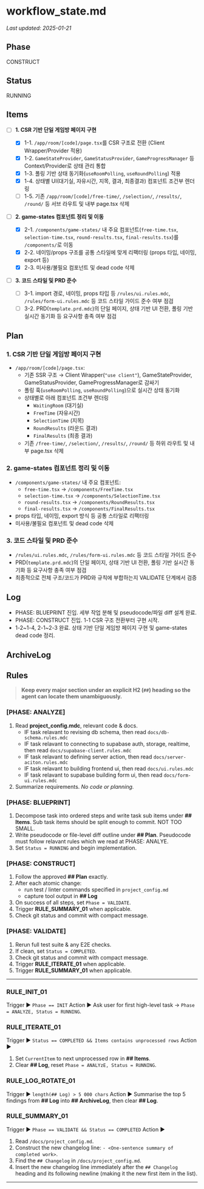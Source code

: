 # workflow_state.md

_Last updated: 2025-01-21_

## Phase

CONSTRUCT

## Status

RUNNING

## Items

- [ ] **1. CSR 기반 단일 게임방 페이지 구현**

  - [x] 1-1. `/app/room/[code]/page.tsx`를 CSR 구조로 전환 (Client Wrapper/Provider 적용)
  - [x] 1-2. `GameStateProvider`, `GameStatusProvider`, `GameProgressManager` 등 Context/Provider로 상태 관리 통합
  - [x] 1-3. 폴링 기반 상태 동기화(`useRoomPolling`, `useRoundPolling`) 적용
  - [x] 1-4. 상태별 UI(대기실, 자유시간, 지목, 결과, 최종결과) 컴포넌트 조건부 렌더링
  - [ ] 1-5. 기존 `/app/room/[code]/free-time/`, `/selection/`, `/results/`, `/round/` 등 서브 라우트 및 내부 page.tsx 삭제

- [ ] **2. game-states 컴포넌트 정리 및 이동**

  - [x] 2-1. `/components/game-states/` 내 주요 컴포넌트(`free-time.tsx`, `selection-time.tsx`, `round-results.tsx`, `final-results.tsx`)를 `/components/`로 이동
  - [x] 2-2. 네이밍/props 구조를 공통 스타일에 맞게 리팩터링 (props 타입, 네이밍, export 등)
  - [x] 2-3. 미사용/불필요 컴포넌트 및 dead code 삭제

- [ ] **3. 코드 스타일 및 PRD 준수**
  - [ ] 3-1. import 경로, 네이밍, props 타입 등 `/rules/ui.rules.mdc`, `/rules/form-ui.rules.mdc` 등 코드 스타일 가이드 준수 여부 점검
  - [ ] 3-2. PRD(`template.prd.mdc`)의 단일 페이지, 상태 기반 UI 전환, 폴링 기반 실시간 동기화 등 요구사항 충족 여부 점검

## Plan

### 1. CSR 기반 단일 게임방 페이지 구현

- `/app/room/[code]/page.tsx`:
  - 기존 SSR 구조 → Client Wrapper(`"use client"`), GameStateProvider, GameStatusProvider, GameProgressManager로 감싸기
  - 폴링 훅(`useRoomPolling`, `useRoundPolling`)으로 실시간 상태 동기화
  - 상태별로 아래 컴포넌트 조건부 렌더링
    - `WaitingRoom` (대기실)
    - `FreeTime` (자유시간)
    - `SelectionTime` (지목)
    - `RoundResults` (라운드 결과)
    - `FinalResults` (최종 결과)
  - 기존 `/free-time/`, `/selection/`, `/results/`, `/round/` 등 하위 라우트 및 내부 page.tsx 삭제

### 2. game-states 컴포넌트 정리 및 이동

- `/components/game-states/` 내 주요 컴포넌트:
  - `free-time.tsx` → `/components/FreeTime.tsx`
  - `selection-time.tsx` → `/components/SelectionTime.tsx`
  - `round-results.tsx` → `/components/RoundResults.tsx`
  - `final-results.tsx` → `/components/FinalResults.tsx`
- props 타입, 네이밍, export 방식 등 공통 스타일로 리팩터링
- 미사용/불필요 컴포넌트 및 dead code 삭제

### 3. 코드 스타일 및 PRD 준수

- `/rules/ui.rules.mdc`, `/rules/form-ui.rules.mdc` 등 코드 스타일 가이드 준수
- PRD(`template.prd.mdc`)의 단일 페이지, 상태 기반 UI 전환, 폴링 기반 실시간 동기화 등 요구사항 충족 여부 점검
- 최종적으로 전체 구조/코드가 PRD와 규칙에 부합하는지 VALIDATE 단계에서 검증

## Log

- PHASE: BLUEPRINT 진입. 세부 작업 분해 및 pseudocode/파일 diff 설계 완료.
- PHASE: CONSTRUCT 진입. 1-1 CSR 구조 전환부터 구현 시작.
- 1-2~1-4, 2-1~2-3 완료. 상태 기반 단일 게임방 페이지 구현 및 game-states dead code 정리.

## ArchiveLog

## Rules

> **Keep every major section under an explicit H2 (`##`) heading so the agent can locate them unambiguously.**

### [PHASE: ANALYZE]

1.  Read **project_config.mdc**, relevant code & docs.
    - IF task relavant to revising db schema, then read `docs/db-schema.rules.mdc`
    - IF task relavant to connecting to supabase auth, storage, realtime, then read `docs/supabase-client.rules.mdc`
    - IF task relavant to defining server action, then read `docs/server-aciton.rules.mdc`
    - IF task relavant to building frontend ui, then read `docs/ui.rules.mdc`
    - IF task relavant to supabase building form ui, then read `docs/form-ui.rules.mdc`
2.  Summarize requirements. _No code or planning._

### [PHASE: BLUEPRINT]

1.  Decompose task into ordered steps and write task sub items under **## Items**. Sub task items should be split enough to commit. NOT TOO SMALL.
2.  Write pseudocode or file-level diff outline under **## Plan**. Pseudocode must follow relavant rules which we read at PHASE: ANALYE.
3.  Set `Status = RUNNING` and begin implementation.

### [PHASE: CONSTRUCT]

1.  Follow the approved **## Plan** exactly.
2.  After each atomic change:
    - run test / linter commands specified in `project_config.md`
    - capture tool output in **## Log**
3.  On success of all steps, set `Phase = VALIDATE`.
4.  Trigger **RULE_SUMMARY_01** when applicable.
5.  Check git status and commit with compact message.

### [PHASE: VALIDATE]

1.  Rerun full test suite & any E2E checks.
2.  If clean, set `Status = COMPLETED`.
3.  Check git status and commit with compact message.
4.  Trigger **RULE_ITERATE_01** when applicable.
5.  Trigger **RULE_SUMMARY_01** when applicable.

---

### RULE_INIT_01

Trigger ▶ `Phase == INIT`
Action ▶ Ask user for first high-level task → `Phase = ANALYZE, Status = RUNNING`.

### RULE_ITERATE_01

Trigger ▶ `Status == COMPLETED && Items contains unprocessed rows`
Action ▶

1.  Set `CurrentItem` to next unprocessed row in **## Items**.
2.  Clear **## Log**, reset `Phase = ANALYzE, Status = RUNNING`.

### RULE_LOG_ROTATE_01

Trigger ▶ `length(## Log) > 5 000 chars`
Action ▶ Summarise the top 5 findings from **## Log** into **## ArchiveLog**, then clear **## Log**.

### RULE_SUMMARY_01

Trigger ▶ `Phase == VALIDATE && Status == COMPLETED`
Action ▶

1.  Read `/docs/project_config.md`.
2.  Construct the new changelog line: `- <One-sentence summary of completed work>`.
3.  Find the `## Changelog` in `/docs/project_config.md`.
4.  Insert the new changelog line immediately after the `## Changelog` heading and its following newline (making it the new first item in the list).

---
